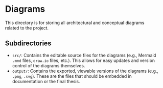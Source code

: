 # Diagrams

This directory is for storing all architectural and conceptual diagrams related to the project.

## Subdirectories
- `src/`: Contains the editable source files for the diagrams (e.g., Mermaid `.mmd` files, `draw.io` files, etc.). This allows for easy updates and version control of the diagrams themselves.
- `output/`: Contains the exported, viewable versions of the diagrams (e.g., `.png`, `.svg`). These are the files that should be embedded in documentation or the final thesis.

